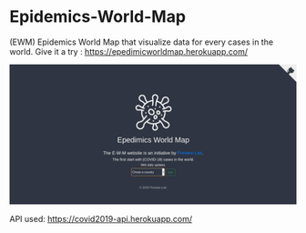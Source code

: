 # Epidemics-World-Map
(EWM)  Epidemics World Map that visualize data for every cases in the world.
Give it a try : https://epedimicworldmap.herokuapp.com/

![Home screenshot](https://github.com/khalilpreview/Epidemics-World-Map/blob/master/static/ewm-images/ewm-home.png)


API used: https://covid2019-api.herokuapp.com/

